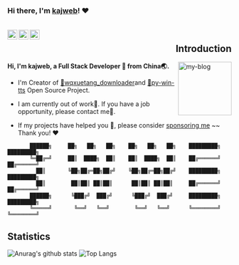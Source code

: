 ### Hi there, I'm [kajweb](https://iwwee.com)! ❤️ 
<br>
<a href="mailto:kajweb.me@gmail.com"> <img align="left" alt="kajweb's Gmail" width="22px" src="https://cdn.jsdelivr.net/npm/simple-icons@v3/icons/gmail.svg" /></a>
<a href="http://wpa.qq.com/msgrd?v=3&uin=962324338&site=qq&menu=yes"><img align="left" alt="kajweb's QQ" width="22px" src="https://cdn.jsdelivr.net/npm/simple-icons@v3/icons/tencentqq.svg" /></a>
<a href="https://i.loli.net/2020/09/10/mv9n87rJheL4Cjd.png"><img align="left" alt="kajweb's Wechat" width="22px" src="https://cdn.jsdelivr.net/npm/simple-icons@v3/icons/wechat.svg" /></a> 
<h2 align="right">Introduction</h2>
<a href="https://iwwee.com" title="link to my Blog">  <img align="right" width="120" height="120" alt="my-blog" src="https://avatars2.githubusercontent.com/u/2993320?s=460&u=0f05c58a9b4519183ed48bde006a54430a6b2252&v=4" /></a>

**Hi, I'm kajweb, a Full Stack Developer 💩 from China🌏.** 

- I'm Creator of [🔗wqxuetang_downloader](https://github.com/kajweb/wqxuetang_downloader)and [🔗py-win-tts](https://github.com/kajweb/py-win-tts) Open Source Project.  

- I am currently out of work🌚. If you have a job opportunity, please contact me🌺. 

- If my projects have helped you 🚀, please consider [sponsoring me](https://i.loli.net/2020/02/06/lcSywCLVKPTsFU4.jpg)  ~~ Thank you! ❤️


```text
       ██████╗     ██╗   ██╗   ██╗    ██╗   ██╗   ██╗    █████████╗    █████████╗
       ╚═██╔═╝     ██║  ████╗  ██║    ██║  ████╗  ██║    ██╔══════╝    ██╔══════╝
         ██║       ╚██╗██╔═██╗██╔╝    ╚██╗██╔═██╗██╔╝    █████████╗    █████████╗
         ██║        ██║██║ ██║██║      ██║██║ ██║██║     ██╔══════╝    ██╔══════╝
       ██████╗      ╚███╔╝  ███╔╝      ╚███╔╝  ███╔╝     █████████╗    █████████╗
       ╚═════╝       ╚══╝   ╚══╝        ╚══╝   ╚══╝      ╚════════╝    ╚════════╝
```


## Statistics 
![Anurag's github stats](https://github-readme-stats.vercel.app/api?username=kajweb&show_icons=true&include_all_commits=true&theme=chartreuse-dark)
![Top Langs](https://github-readme-stats.vercel.app/api/top-langs/?username=kajweb&layout=compact&theme=chartreuse-dark)


